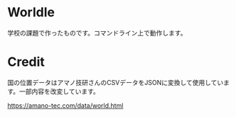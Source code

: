 # Worldle

学校の課題で作ったものです。コマンドライン上で動作します。

# Credit
国の位置データはアマノ技研さんのCSVデータをJSONに変換して使用しています。一部内容を改変しています。

https://amano-tec.com/data/world.html
